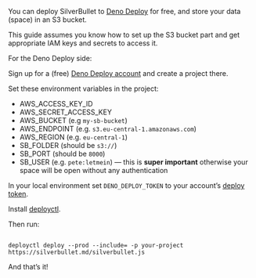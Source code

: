 You can deploy SilverBullet to [Deno Deploy](https://deno.com/deploy) for free, and store your data (space) in an S3 bucket.

This guide assumes you know how to set up the S3 bucket part and get appropriate IAM keys and secrets to access it.

For the Deno Deploy side:

Sign up for a (free) [Deno Deploy account](https://dash.deno.com/projects) and create a project there.

Set these environment variables in the project:

* AWS_ACCESS_KEY_ID
* AWS_SECRET_ACCESS_KEY
* AWS_BUCKET (e.g `my-sb-bucket`)
* AWS_ENDPOINT (e.g. `s3.eu-central-1.amazonaws.com`)
* AWS_REGION (e.g. `eu-central-1`)
* SB_FOLDER (should be `s3://`)
* SB_PORT (should be `8000`)
* SB_USER (e.g. `pete:letmein`) — this is **super important** otherwise your space will be open without any authentication

In your local environment set `DENO_DEPLOY_TOKEN` to your account’s  [deploy token](https://dash.deno.com/account#access-tokens).

Install [deployctl](https://deno.com/deploy/docs/deployctl).

Then run:

```shell

deployctl deploy --prod --include= -p your-project https://silverbullet.md/silverbullet.js
```

And that’s it!